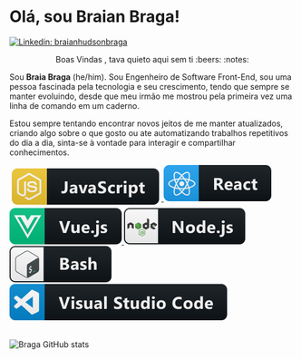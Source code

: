# Olá, sou Braian Braga! 

[![Linkedin: braianhudsonbraga](https://img.shields.io/badge/-Braian%20Braga-blue?style=flat-square&logo=Linkedin&logoColor=white&link=https://www.linkedin.com/in/braian-hudson-braga-9aa259156/)](https://www.linkedin.com/in/braian-hudson-braga-9aa259156/)

<p  align="center"> Boas Vindas , tava quieto aqui sem ti :beers: :notes: </p> 
 
Sou **Braia Braga** (he/him). Sou Engenheiro de Software Front-End, sou uma pessoa fascinada pela tecnologia e seu crescimento, tendo que sempre se manter evoluindo, desde que meu irmão me mostrou pela primeira vez uma linha de comando em um caderno.

Estou sempre tentando encontrar novos jeitos de me manter atualizados, criando algo sobre o que gosto ou ate automatizando trabalhos repetitivos do dia a dia, sinta-se à vontade para interagir e compartilhar conhecimentos.

<a href="#">
    <img src="svg/dev/languages/js.svg" alt="js" style="vertical-align:top; margin:6px 4px">
</a>  

<a  href="#">
    <img  src="svg/dev/frameworks/react.svg" alt="react" >
</a>  

<a a href="#">
    <img   src="svg/dev/frameworks/vue.svg" alt="vue" >
</a>  

<a  href="#">
    <img src="svg/dev/frameworks/nodejs.svg" alt="nodejs" >
</a>  

<a href="#">
    <img src="svg/dev/tools/bash.svg" alt="bash">
</a>

<a  href="#">
    <img src="svg/dev/tools/visualstudio_code.svg" alt="visualstudio_code" >
</a> 

</br>
</br>

![Braga GitHub stats](https://github-readme-stats.vercel.app/api?username=euBraianBraga&show_icons=true&theme=dracula&count_private=true)


